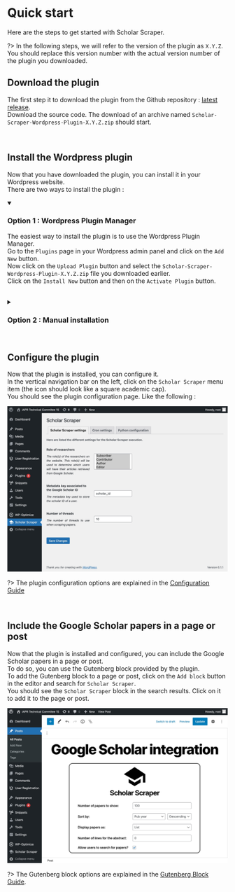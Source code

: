 # Quick start

Here are the steps to get started with Scholar Scraper.

?> In the following steps, we will refer to the version of the plugin as `X.Y.Z`. \
You should replace this version number with the actual version number of the plugin you downloaded.

## Download the plugin

The first step it to download the plugin from the Github
repository : [latest release][github-latest-release]. \
Download the source code. The download of an archive named `Scholar-Scraper-Wordpress-Plugin-X.Y.Z.zip` should start.

<br/>

## Install the Wordpress plugin

Now that you have downloaded the plugin, you can install it in your Wordpress website. \
There are two ways to install the plugin :

<details open>
<summary>

### Option 1 : Wordpress Plugin Manager

</summary>


The easiest way to install the plugin is to use the Wordpress Plugin Manager. \
Go to the `Plugins` page in your Wordpress admin panel and click on the `Add New` button. \
Now click on the `Upload Plugin` button and select the `Scholar-Scraper-Wordpress-Plugin-X.Y.Z.zip` file you downloaded
earlier. \
Click on the `Install Now` button and then on the `Activate Plugin` button.

</details>

<br/>

<details>
<summary>

### Option 2 : Manual installation

</summary>

If you prefer to install the plugin manually, you can unzip the `Scholar-Scraper-Wordpress-Plugin-X.Y.Z.zip` file and
upload the `scholar-scraper` folder to the `wp-content/plugins` folder of your Wordpress installation. \
Then go to the `Plugins` page in your Wordpress admin panel and activate the plugin.
</details>

<br/>

## Configure the plugin

Now that the plugin is installed, you can configure it. \
In the vertical navigation bar on the left, click on the `Scholar Scraper` menu item (the icon should look like a square academic cap). \
You should see the plugin configuration page. Like the following :

![Plugin configuration page](../_assets/images/plugin-configuration-page.jpg ':size=100%')


?> The plugin configuration options are explained in the [Configuration Guide][configuration-guide]

<br/>

## Include the Google Scholar papers in a page or post

Now that the plugin is installed and configured, you can include the Google Scholar papers in a page or post. \
To do so, you can use the Gutenberg block provided by the plugin. \
To add the Gutenberg block to a page or post, click on the `Add block` button in the editor and search for `Scholar Scraper`. \
You should see the `Scholar Scraper` block in the search results. Click on it to add it to the page or post.

![Gutenberg block](../_assets/images/gutenberg-block.jpg ':size=100%')

?> The Gutenberg block options are explained in the [Gutenberg Block Guide][gutenberg-block-guide].


<!-- References -->
[github-latest-release]: https://github.com/guillaume-elambert/Scholar-Scraper-Wordpress-Plugin/releases/latest
[configuration-guide]: /user-guide/configuration-guide
[gutenberg-block-guide]: /user-guide/gutenberg-block-guide
